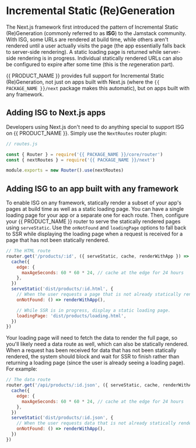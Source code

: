 # Incremental Static (Re)Generation

The Next.js framework first introduced the pattern of Incremental Static (Re)Generation (commonly referred to as **ISG**) to the Jamstack community. With ISG, some URLs are rendered at build time, while others aren't rendered until a user actually visits the page (the app essentially falls back to server-side rendering). A static loading page is returned while server-side rendering is in progress. Individual statically rendered URLs can also be configured to expire after some time (this is the *re*generation part).

{{ PRODUCT_NAME }} provides full support for Incremental Static (Re)Generation, not just on apps built with Next.js (where the `{{ PACKAGE_NAME }}/next` package makes this automatic), but on apps built with any framework.

## Adding ISG to Next.js apps

Developers using Next.js don't need to do anything special to support ISG on {{ PRODUCT_NAME }}. Simply use the `NextRoutes` router plugin:

```js
// routes.js

const { Router } = require('{{ PACKAGE_NAME }}/core/router')
const { nextRoutes } = require('{{ PACKAGE_NAME }}/next')

module.exports = new Router().use(nextRoutes)
```

## Adding ISG to an app built with any framework

To enable ISG on any framework, statically render a subset of your app's pages at build time as well as a static loading page. You can have a single loading page for your app or a separate one for each route. Then, configure your {{ PRODUCT_NAME }} router to serve the statically rendered pages using `serveStatic`. Use the `onNotFound` and `loadingPage` options to fall back to SSR while displaying the loading page when a request is received for a page that has not been statically rendered.

```js
// The HTML route
router.get('/products/:id', ({ serveStatic, cache, renderWithApp }) => {
  cache({
    edge: {
      maxAgeSeconds: 60 * 60 * 24, // cache at the edge for 24 hours
    },
  })
  serveStatic('dist/products/:id.html', {
    // When the user requests a page that is not already statically rendered, fall back to SSR.
    onNotFound: () => renderWithApp(),

    // While SSR is in progress, display a static loading page.
    loadingPage: 'dist/products/loading.html',
  })
})
```

Your loading page will need to fetch the data to render the full page, so you'll likely need a data route as well, which can also be statically rendered. When a request has been received for data that has not been statically rendered, the system should block and wait for SSR to finish rather than returning a loading page (since the user is already seeing a loading page). For example:

```js
// The data route
router.get('/api/products/:id.json', ({ serveStatic, cache, renderWithApp }) => {
  cache({
    edge: {
      maxAgeSeconds: 60 * 60 * 24, // cache at the edge for 24 hours
    },
  })
  serveStatic('dist/products/:id.json', {
    // When the user requests data that is not already statically rendered, fall back to SSR.
    onNotFound: () => renderWithApp(),
  })
})
```
